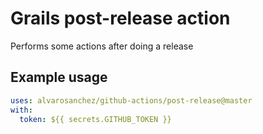 # Grails post-release action

Performs some actions after doing a release

## Example usage

```yaml
uses: alvarosanchez/github-actions/post-release@master
with:
  token: ${{ secrets.GITHUB_TOKEN }}
```

